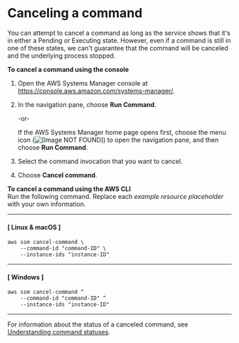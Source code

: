# Canceling a command<a name="cancel-run-command"></a>

You can attempt to cancel a command as long as the service shows that it's in either a Pending or Executing state\. However, even if a command is still in one of these states, we can't guarantee that the command will be canceled and the underlying process stopped\. 

**To cancel a command using the console**

1. Open the AWS Systems Manager console at [https://console\.aws\.amazon\.com/systems\-manager/](https://console.aws.amazon.com/systems-manager/)\.

1. In the navigation pane, choose **Run Command**\.

   \-or\-

   If the AWS Systems Manager home page opens first, choose the menu icon \(![\[Image NOT FOUND\]](http://docs.aws.amazon.com/systems-manager/latest/userguide/images/menu-icon-small.png)\) to open the navigation pane, and then choose **Run Command**\.

1. Select the command invocation that you want to cancel\.

1. Choose **Cancel command**\.

**To cancel a command using the AWS CLI**  
Run the following command\. Replace each *example resource placeholder* with your own information\.

------
#### [ Linux & macOS ]

```
aws ssm cancel-command \
    --command-id "command-ID" \
    --instance-ids "instance-ID"
```

------
#### [ Windows ]

```
aws ssm cancel-command ^
    --command-id "command-ID" ^
    --instance-ids "instance-ID"
```

------

For information about the status of a canceled command, see [Understanding command statuses](monitor-commands.md)\.